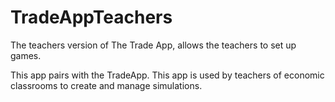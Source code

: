 # TradeAppTeachers
The teachers version of The Trade App, allows the teachers to set up games.

This app pairs with the TradeApp. This app is used by teachers of economic classrooms to create and manage simulations. 
